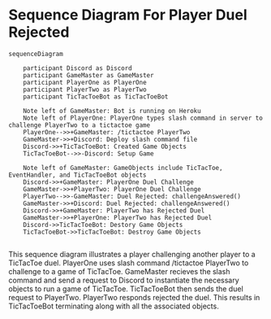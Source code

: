 # Sequence Diagram For Player Duel Rejected

```mermaid
sequenceDiagram
    
    participant Discord as Discord
    participant GameMaster as GameMaster
    participant PlayerOne as PlayerOne
    participant PlayerTwo as PlayerTwo
    participant TicTacToeBot as TicTacToeBot
    
    Note left of GameMaster: Bot is running on Heroku
    Note left of PlayerOne: PlayerOne types slash command in server to challenge PlayerTwo to a tictactoe game
    PlayerOne-->>+GameMaster: /tictactoe PlayerTwo
    GameMaster->>+Discord: Deploy slash command file
    Discord->>+TicTacToeBot: Created Game Objects
    TicTacToeBot-->>-Discord: Setup Game
   
    Note left of GameMaster: GameObjects include TicTacToe, EventHandler, and TicTacToeBot objects
    Discord->>+GameMaster: PlayerOne Duel Challenge
    GameMaster->>+PlayerTwo: PlayerOne Duel Challenge
    PlayerTwo-->>-GameMaster: Duel Rejected: challengeAnswered()
    GameMaster->>+Discord: Duel Rejected: challengeAnswered()
    Discord->>+GameMaster: PlayerTwo has Rejected Duel
    GameMaster->>+PlayerOne: PlayerTwo has Rejected Duel
    Discord->>TicTacToeBot: Destory Game Objects
    TicTacToeBot->>TicTacToeBot: Destroy Game Objects
    
```

This sequence diagram illustrates a player challenging another player to a TicTacToe duel. PlayerOne uses slash command /tictactoe PlayerTwo to challenge to a game of TicTacToe. GameMaster recieves the slash command and send a request to Discord to instantiate the necessary objects to run a game of TicTacToe. TicTacToeBot then sends the duel request to PlayerTwo. PlayerTwo responds rejected the duel. This results in TicTacToeBot terminating along with all the associated objects.
